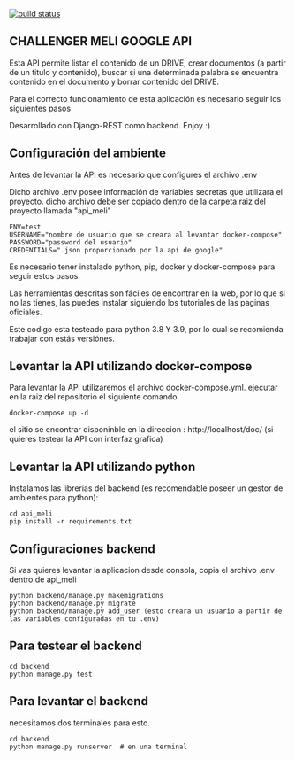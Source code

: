 [![build status](https://github.com/davidkdee/meli/workflows/Django-CI/badge.svg)](https://github.com/DavidkdEE/Meli/actions) 
## CHALLENGER MELI GOOGLE API

Esta API permite listar el contenido de un DRIVE, crear documentos (a partir de un titulo y contenido), buscar si una determinada palabra se encuentra contenido en el documento y borrar contenido del DRIVE.

Para el correcto funcionamiento de esta aplicación  es necesario seguir los siguientes pasos

Desarrollado con Django-REST como backend. Enjoy :)

## Configuración del ambiente ##
Antes de levantar la API es necesario que configures el archivo .env

Dicho archivo .env posee información de variables secretas que utilizara el proyecto.
dicho archivo debe ser copiado dentro de la carpeta raiz del proyecto llamada "api_meli"

```
ENV=test
USERNAME="nombre de usuario que se creara al levantar docker-compose"
PASSWORD="password del usuario"
CREDENTIALS=".json proporcionado por la api de google"
```


Es necesario tener instalado python, pip, docker y docker-compose para seguir estos pasos.

Las herramientas descritas son fáciles de encontrar en la web, por lo que si no las tienes, las puedes instalar siguiendo los tutoriales de las paginas oficiales.

Este codigo esta testeado para python 3.8 Y 3.9, por lo cual se recomienda trabajar con estás versiónes.


## Levantar la API utilizando docker-compose ##
Para levantar la API utilizaremos el archivo docker-compose.yml.
ejecutar en la raiz del repositorio el siguiente comando
```
docker-compose up -d
```

el sitio se encontrar disponinble en la direccion : http://localhost/doc/ (si quieres testear la API con interfaz grafica)


## Levantar la API utilizando python ##

Instalamos las librerias del backend (es recomendable poseer un gestor de ambientes para python):

```
cd api_meli
pip install -r requirements.txt
```

## Configuraciones backend ##
Si vas quieres levantar la aplicacion desde consola, copia el archivo .env dentro de api_meli

```
python backend/manage.py makemigrations
python backend/manage.py migrate
python backend/manage.py add_user (esto creara un usuario a partir de las variables configuradas en tu .env)
```
## Para testear el backend ##
```
cd backend
python manage.py test
```

## Para levantar el backend ##
necesitamos dos terminales para esto.
```
cd backend
python manage.py runserver  # en una terminal
```


